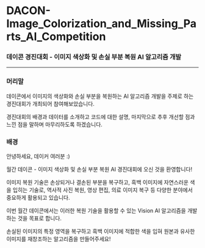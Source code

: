 # DACON-Image_Colorization_and_Missing_Parts_AI_Competition
### 데이콘 경진대회 - 이미지 색상화 및 손실 부분 복원 AI 알고리즘 개발
- - -
### 머리말

데이콘에서 이미지의 색상화와 손실 부분을 복원하는 AI 알고리즘 개발을 주제로 하는 경진대회가 개최되어 참여해보았습니다.

경진대회의 배경과 데이터를 소개하고 코드에 대한 설명, 마지막으로 추후 개선할 점과 느낀 점을 말하며 마무리하도록 하겠습니다. 

### 배경

안녕하세요, 데이커 여러분 :)

월간 데이콘 - 이미지 색상화 및 손실 부분 복원 AI 경진대회에 오신 것을 환영합니다!

이미지 복원 기술은 손상되거나 결손된 부분을 복구하고, 흑백 이미지에 자연스러운 색을 입히는 기술로, 역사적 사진 복원, 영상 편집, 의료 이미지 복구 등 다양한 분야에서 중요하게 활용되고 있습니다.

이번 월간 데이콘에서는 이러한 복원 기술을 활용할 수 있는 Vision AI 알고리즘을 개발하는 것을 목표로 합니다. 

손실된 이미지의 특정 영역을 복구하고 흑백 이미지에 적합한 색을 입혀 원본과 유사한 이미지를 재창조하는 알고리즘을 만들어주세요!
